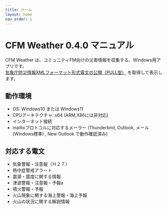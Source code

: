 ```yaml
---
title: ホーム
layout: home
nav_order: 1
---
```

# CFM Weather 0.4.0 マニュアル
CFM Weather は、コミュニティFM向けの災害情報を収集する、Windows用アプリです。  
[気象庁防災情報XMLフォーマット形式電文の公開（PULL型）](https://xml.kishou.go.jp/xmlpull.html) を取得して表示します。

## 動作環境
- OS: Windows10 または Windows11
- CPUアーキテクチャ: x64 (ARM,X86には非対応)
- インターネット接続
- mailtoプロトコルに対応するメーラー (Thunderbird, Outlook, メール(WIndows標準) , New Outlook で動作確認済み)

## 対応する電文
- 気象警報・注意報（Ｈ２７）
- 熱中症警戒アラート
- 震源・震度に関する情報
- 津波警報・注意報・予報a
- 噴火警報・予報
- 火山現象に関する海上警報・海上予報
- 火山の状況に関する解説情報